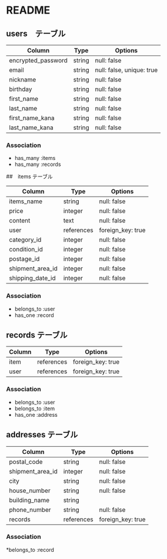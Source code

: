 # README

## users　テーブル

|Column               |Type      |Options                   |
|---------------------|----------|--------------------------|
| encrypted_password  | string   | null: false              |
| email               | string   | null: false, unique: true|
| nickname            | string   | null: false              |
| birthday            | string   | null: false              |
| first_name          | string   | null: false              |
| last_name           | string   | null: false              | 
| first_name_kana     | string   | null: false              |
| last_name_kana      | string   | null: false              |

### Association
* has_many :items
* has_many :records




##　items テーブル

|Column              |Type        |Options            |
|--------------------|------------|-------------------|
| items_name         | string     | null: false       |
| price              | integer    | null: false       |
| content            | text       | null: false       |
| user               | references | foreign_key: true |
| category_id        | integer    | null: false       |
| condition_id       | integer    | null: false       |
| postage_id         | integer    | null: false       |#送料
| shipment_area_id   | integer    | null: false       |
| shipping_date_id   | integer    | null: false       |




### Association
* belongs_to :user
* has_one    :record




## records テーブル

|Column  |Type        |Options            |
|--------|------------|-------------------|
| item   | references | foreign_key: true |
| user   | references | foreign_key: true |

### Association
* belongs_to :user
* belongs_to :item
* has_one :address




## addresses テーブル

|Column           |Type         |Options           |
|-----------------|-------------|------------------|
| postal_code     | string      | null: false      |
| shipment_area_id| integer     | null: false      |
| city            | string      | null: false      |#市町村
| house_number    | string      | null: false      |#住所
| building_name   | string      |                  |
| phone_number    | string      | null: false      |
| records         | references  | foreign_key: true|

### Association

*belongs_to  :record
